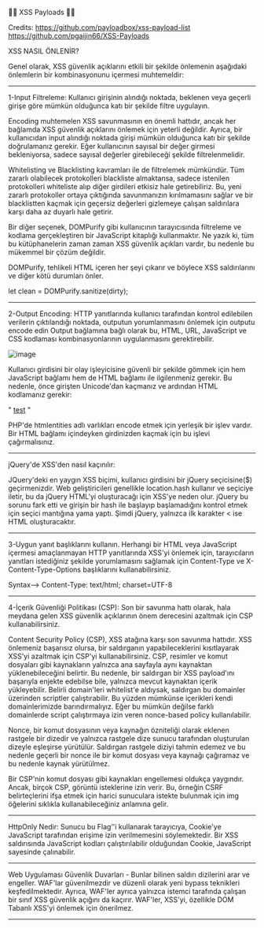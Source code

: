 🐱‍💻 XSS Payloads 🐱‍💻

Credits: 
https://github.com/payloadbox/xss-payload-list 
https://github.com/pgaijin66/XSS-Payloads

XSS NASIL ÖNLENİR?

Genel olarak, XSS güvenlik açıklarını etkili bir şekilde önlemenin aşağıdaki önlemlerin bir kombinasyonunu içermesi muhtemeldir:

-------------------------------------------------------------------------------------------------------------------------------------------------------------------------

1-Input Filtreleme: Kullanıcı girişinin alındığı noktada, beklenen veya geçerli girişe göre mümkün olduğunca katı bir şekilde filtre uygulayın.

Encoding muhtemelen XSS savunmasının en önemli hattıdır, ancak her bağlamda XSS güvenlik açıklarını önlemek için yeterli değildir. Ayrıca, bir kullanıcıdan input alındığı noktada girişi mümkün olduğunca katı bir şekilde doğrulamanız gerekir. Eğer kullanıcının sayısal bir değer girmesi bekleniyorsa, sadece sayısal değerler girebileceği şekilde filtrelenmelidir.

Whitelisting ve Blacklisting kavramları ile de filtrelemek mümkündür. Tüm zararlı olabilecek protokolleri blackliste almaktansa, sadece istenilen protokolleri whiteliste alıp diğer girdileri etkisiz hale getirebiliriz. Bu, yeni zararlı protokoller ortaya çıktığında savunmanızın kırılmamasını sağlar ve bir blacklistten kaçmak için geçersiz değerleri gizlemeye çalışan saldırılara karşı daha az duyarlı hale getirir.


Bir diğer seçenek, DOMPurify gibi kullanıcının tarayıcısında filtreleme ve kodlama gerçekleştiren bir JavaScript kitaplığı kullanmaktır. Ne yazık ki, tüm bu kütüphanelerin zaman zaman XSS güvenlik açıkları vardır, bu nedenle bu mükemmel bir çözüm değildir.

DOMPurify, tehlikeli HTML içeren her şeyi çıkarır ve böylece XSS saldırılarını ve diğer kötü durumları önler.

let clean = DOMPurify.sanitize(dirty);

-----------------------------------------------------------------------------------------------------------------------------------------------------------------------

2-Output Encoding: HTTP yanıtlarında kullanıcı tarafından kontrol edilebilen verilerin çıktılandığı noktada, outputun yorumlanmasını önlemek için outputu encode edin Output bağlamına bağlı olarak bu, HTML, URL, JavaScript ve CSS kodlaması kombinasyonlarının uygulanmasını gerektirebilir.

![image](https://user-images.githubusercontent.com/59416511/186914969-dbd1abc7-6f2b-4c36-a46d-74e090fdef81.png)

Kullanıcı girdisini bir olay işleyicisine güvenli bir şekilde gömmek için hem JavaScript bağlamı hem de HTML bağlamı ile ilgilenmeniz gerekir. Bu nedenle, önce girişten Unicode'dan kaçmanız ve ardından HTML kodlamanız gerekir:

" <a href="#" onclick="x='This string needs two layers of escaping'">test</a> "

PHP'de htmlentities adlı varlıkları encode etmek için yerleşik bir işlev vardır. Bir HTML bağlamı içindeyken girdinizden kaçmak için bu işlevi çağırmalısınız.

-----------------------------------------------------------------------------------------------------------------------------------------------------------------------

jQuery'de XSS'den nasıl kaçınılır:

JQuery'deki en yaygın XSS biçimi, kullanıcı girdisini bir jQuery seçicisine($) geçirmenizdir. Web geliştiricileri genellikle location.hash kullanır ve seçiciye iletir, bu da jQuery HTML'yi oluşturacağı için XSS'ye neden olur. jQuery bu sorunu fark etti ve girişin bir hash ile başlayıp başlamadığını kontrol etmek için seçici mantığına yama yaptı. Şimdi jQuery, yalnızca ilk karakter < ise HTML oluşturacaktır.

<script>document.write('<script>x="'+jsEscape(untrustedValue)+'";<\/script>')</script>

-----------------------------------------------------------------------------------------------------------------------------------------------------------------------

3-Uygun yanıt başlıklarını kullanın. Herhangi bir HTML veya JavaScript içermesi amaçlanmayan HTTP yanıtlarında XSS'yi önlemek için, tarayıcıların yanıtları istediğiniz şekilde yorumlamasını sağlamak için Content-Type ve X-Content-Type-Options başlıklarını kullanabilirsiniz.
 
Syntax-->  Content-Type: text/html; charset=UTF-8

-----------------------------------------------------------------------------------------------------------------------------------------------------------------------

4-İçerik Güvenliği Politikası (CSP): Son bir savunma hattı olarak, hala meydana gelen XSS güvenlik açıklarının önem derecesini azaltmak için CSP kullanabilirsiniz.

Content Security Policy (CSP), XSS atağına karşı son savunma hattıdır. XSS önlemeniz başarısız olursa, bir saldırganın yapabileceklerini kısıtlayarak XSS'yi azaltmak için CSP'yi kullanabilirsiniz.
CSP, resimler ve komut dosyaları gibi kaynakların yalnızca ana sayfayla aynı kaynaktan yüklenebileceğini belirtir. Bu nedenle, bir saldırgan bir XSS payload'ını başarıyla enjekte edebilse bile, yalnızca mevcut kaynaktan içerik yükleyebilir.
Belirli domain'leri whitelist'e aldıysak, saldırgan bu domainler üzerinden scriptler çalıştırabilir. Bu yüzden mümkünse içerikleri kendi domainlerimizde barındırmalıyız. Eğer bu mümkün değilse farklı domainlerde script çalıştırmaya izin veren nonce-based policy kullanılabilir. 

  Nonce, bir komut dosyasının veya kaynağın özniteliği olarak eklenen rastgele bir dizedir ve yalnızca rastgele dize sunucu tarafından oluşturulan dizeyle eşleşirse yürütülür. Saldırgan rastgele diziyi tahmin edemez ve bu nedenle geçerli bir nonce ile bir komut dosyası veya kaynağı çağıramaz ve bu nedenle kaynak yürütülmez.

  Bir CSP'nin komut dosyası gibi kaynakları engellemesi oldukça yaygındır. Ancak, birçok CSP, görüntü isteklerine izin verir. Bu, örneğin CSRF belirteçlerini ifşa etmek için harici sunuculara istekte bulunmak için img öğelerini sıklıkla kullanabileceğiniz anlamına gelir.

-----------------------------------------------------------------------------------------------------------------------------------------------------------------------

HttpOnly Nedir:
Sunucu bu Flag’'i kullanarak tarayıcıya, Cookie'ye JavaScript tarafından erişime izin verilmemesini söylemektedir. Bir XSS saldırısında JavaScript kodları çalıştırılabilir olduğundan Cookie, JavaScript sayesinde çalınabilir.

-----------------------------------------------------------------------------------------------------------------------------------------------------------------------

Web Uygulaması Güvenlik Duvarları - Bunlar bilinen saldırı dizilerini arar ve engeller. WAF'lar güvenilmezdir ve düzenli olarak yeni bypass teknikleri keşfedilmektedir. Ayrıca, WAF'ler ayrıca yalnızca istemci tarafında çalışan bir sınıf XSS güvenlik açığını da kaçırır. WAF'ler, XSS'yi, özellikle DOM Tabanlı XSS'yi önlemek için önerilmez.

-----------------------------------------------------------------------------------------------------------------------------------------------------------------------
